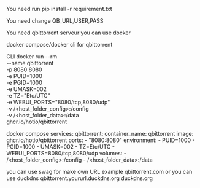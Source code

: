 You need run pip install -r requirement.txt

You need change QB_URL,USER,PASS

You need qbittorrent serveur you can use docker 

docker compose/docker cli for qbittorrent

CLI
docker run --rm \
    --name qbittorrent \
    -p 8080:8080 \
    -e PUID=1000 \
    -e PGID=1000 \
    -e UMASK=002 \
    -e TZ="Etc/UTC" \
    -e WEBUI_PORTS="8080/tcp,8080/udp" \
    -v /<host_folder_config>:/config \
    -v /<host_folder_data>:/data \
    ghcr.io/hotio/qbittorrent


docker compose
services:
  qbittorrent:
    container_name: qbittorrent
    image: ghcr.io/hotio/qbittorrent
    ports:
      - "8080:8080"
    environment:
      - PUID=1000
      - PGID=1000
      - UMASK=002
      - TZ=Etc/UTC
      - WEBUI_PORTS=8080/tcp,8080/udp
    volumes:
      - /<host_folder_config>:/config
      - /<host_folder_data>:/data

you can use swag for make own URL example qbittorrent.com or you can use duckdns qbittorrent.yoururl.duckdns.org
duckdns.org
